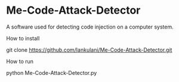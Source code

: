 # Me-Code-Attack-Detector

A software used for detecting code injection on a computer system.

How to install

git clone https://github.com/Iankulani/Me-Code-Attack-Detector.git

How to run 

python Me-Code-Attack-Detector.py

